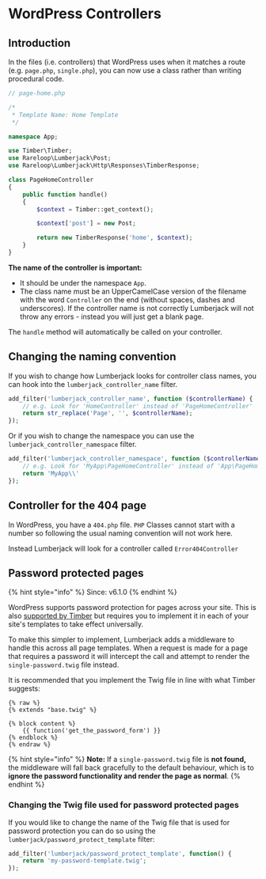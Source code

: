 # WordPress Controllers

## Introduction

In the files (i.e. controllers) that WordPress uses when it matches a route (e.g. `page.php`, `single.php`), you can now use a class rather than writing procedural code.

```php
// page-home.php

/*
 * Template Name: Home Template
 */

namespace App;

use Timber\Timber;
use Rareloop\Lumberjack\Post;
use Rareloop\Lumberjack\Http\Responses\TimberResponse;

class PageHomeController
{
    public function handle()
    {
        $context = Timber::get_context();

        $context['post'] = new Post;

        return new TimberResponse('home', $context);
    }
}
```

**The name of the controller is important:**

* It should be under the namespace `App`.
* The class name must be an UpperCamelCase version of the filename with the word `Controller` on the end (without spaces, dashes and underscores). If the controller name is not correctly Lumberjack will not throw any errors - instead you will just get a blank page.

The `handle` method will automatically be called on your controller.

## Changing the naming convention

If you wish to change how Lumberjack looks for controller class names, you can hook into the `lumberjack_controller_name` filter.

```php
add_filter('lumberjack_controller_name', function ($controllerName) {
    // e.g. Look for 'HomeController' instead of 'PageHomeController'
    return str_replace('Page', '', $controllerName);
});
```

Or if you wish to change the namespace you can use the `lumberjack_controller_namespace` filter.

```php
add_filter('lumberjack_controller_namespace', function ($controllerName) {
    // e.g. Look for 'MyApp\PageHomeController' instead of 'App\PageHomeController'
    return 'MyApp\\'
});
```

## Controller for the 404 page

In WordPress, you have a `404.php` file. `PHP` Classes cannot start with a number so following the usual naming convention will not work here.

Instead Lumberjack will look for a controller called `Error404Controller`

## Password protected pages

{% hint style="info" %}
Since: v6.1.0
{% endhint %}

WordPress supports password protection for pages across your site. This is also [supported by Timber](https://timber.github.io/docs/v1/guides/wp-integration/#password-protected-posts) but requires you to implement it in each of your site's templates to take effect universally.

To make this simpler to implement, Lumberjack adds a middleware to handle this across all page templates. When a request is made for a page that requires a password it will intercept the call and attempt to render the `single-password.twig` file instead.

It is recommended that you implement the Twig file in line with what Timber suggests:

```twig
{% raw %}
{% extends "base.twig" %}

{% block content %}
    {{ function('get_the_password_form') }}
{% endblock %}
{% endraw %}
```

{% hint style="info" %}
**Note:** If a `single-password.twig` file is **not found,** the middleware will fall back gracefully to the default behaviour, which is to **ignore the password functionality and render the page as normal**.
{% endhint %}

### Changing the Twig file used for password protected pages

If you would like to change the name of the Twig file that is used for password protection you can do so using the `lumberjack/password_protect_template` filter:

```php
add_filter('lumberjack/password_protect_template', function() {
    return 'my-password-template.twig';
});
```
